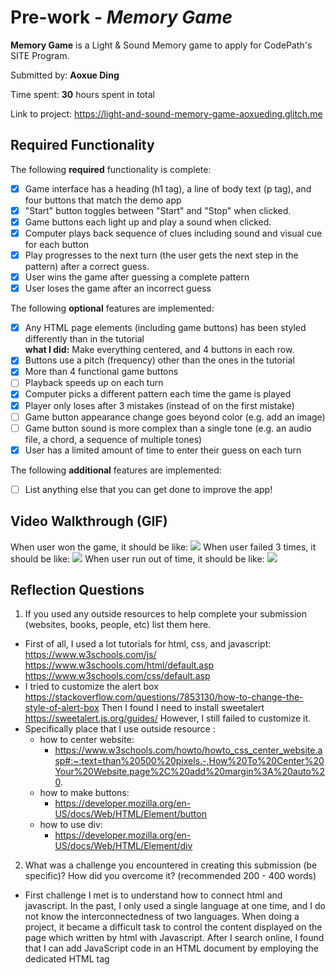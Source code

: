 # Pre-work - *Memory Game*

**Memory Game** is a Light & Sound Memory game to apply for CodePath's SITE Program. 

Submitted by: **Aoxue Ding**

Time spent: **30** hours spent in total

Link to project: https://light-and-sound-memory-game-aoxueding.glitch.me

## Required Functionality

The following **required** functionality is complete:

* [x] Game interface has a heading (h1 tag), a line of body text (p tag), and four buttons that match the demo app
* [x] "Start" button toggles between "Start" and "Stop" when clicked. 
* [x] Game buttons each light up and play a sound when clicked. 
* [x] Computer plays back sequence of clues including sound and visual cue for each button
* [x] Play progresses to the next turn (the user gets the next step in the pattern) after a correct guess. 
* [x] User wins the game after guessing a complete pattern
* [x] User loses the game after an incorrect guess

The following **optional** features are implemented:

* [x] Any HTML page elements (including game buttons) has been styled differently than in the tutorial <br/>
     **what I did:** Make everything centered, and 4 buttons in each row. 
* [x] Buttons use a pitch (frequency) other than the ones in the tutorial
* [x] More than 4 functional game buttons
* [ ] Playback speeds up on each turn
* [x] Computer picks a different pattern each time the game is played
* [x] Player only loses after 3 mistakes (instead of on the first mistake)
* [ ] Game button appearance change goes beyond color (e.g. add an image)
* [ ] Game button sound is more complex than a single tone (e.g. an audio file, a chord, a sequence of multiple tones)
* [x] User has a limited amount of time to enter their guess on each turn

The following **additional** features are implemented:

- [ ] List anything else that you can get done to improve the app!

## Video Walkthrough (GIF)
When user won the game, it should be like: 
![](https://i.imgur.com/M1wAXsN.gif)
When user failed 3 times, it should be like: 
![](https://i.imgur.com/Dw3exff.gif)
When user run out of time, it should be like: 
![](https://i.imgur.com/DFHpn7y.gif)


## Reflection Questions
1. If you used any outside resources to help complete your submission (websites, books, people, etc) list them here. 
* First of all, I used a lot tutorials for html, css, and javascript:
https://www.w3schools.com/js/
https://www.w3schools.com/html/default.asp 
https://www.w3schools.com/css/default.asp
* I tried to customize the alert box 
https://stackoverflow.com/questions/7853130/how-to-change-the-style-of-alert-box 
  Then I found I need to install sweetalert
  https://sweetalert.js.org/guides/ 
  However, I still failed to customize it. 
* Specifically place that I use outside resource : 
    * how to center website: 
        * https://www.w3schools.com/howto/howto_css_center_website.asp#:~:text=than%20500%20pixels.-,How%20To%20Center%20Your%20Website,page%2C%20add%20margin%3A%20auto%20. 
    * how to make buttons: 
        * https://developer.mozilla.org/en-US/docs/Web/HTML/Element/button
    * how to use div: 
        * https://developer.mozilla.org/en-US/docs/Web/HTML/Element/div
2. What was a challenge you encountered in creating this submission (be specific)? How did you overcome it? (recommended 200 - 400 words) 
* First challenge I met is to understand how to connect html and javascript. In the past, I only used a single language at one time, and I do not  know the interconnectedness of two languages. When doing a project, it became a difficult task to control the content displayed on the page which written by html with Javascript. After I search online, I found that I can add JavaScript code in an HTML document by employing the dedicated HTML tag <script> that wraps around JavaScript code.
    
* The second challenge I met is how to implement functionality that player only loses after 3 mistakes (instead of on the first mistake). At the first, I used a variable named numOfChance and initialized it to be 3. Everytime when user make a mistake, numOfChance will decrement until it less than 1. When the bug showing up, the debug process is really painful. I need to figure where went wrong. After I found out the problem, when I restart the game, the chance of user will inherit from the last time, instead of 3, I start to fix my code. To solve this problem, I name an constant variable named total chance and initiablized it to be 3, and another variable named numFail to track the number of mistake. Then use the difference between these two variables to check if the user lose the game. When restart the game, since totalChance is a constant variable, it always be 3, and set numfail to 0. However, the problem is not solved. When I restart the game, it doesn't show up totalChance is 3 until user lose 1 time, it start to show totalChance is 2. I was really confused about this situation. Then I found I did not initialize totalChance in function playClueSequence(). I only initialize in function startGame(). After I fix all the problem, it works  properly. 



3. What questions about web development do you have after completing your submission? 
* I found it is difficult to spot bugs in an entire program. When the bug showing up, we need to check for all files such as html js and css. It really takes a lot of time. Is there any way to narrow the range that we need to check on? 
* when writing a program, where to start? html, or js? 
    

4. If you had a few more hours to work on this project, what would you spend them doing (for example: refactoring certain functions, adding additional features, etc). Be specific. (recommended 100 - 300 words) 
* First of all, I want to make my webpage looks nicer. However, I found it is not easy to learn CSS which is important for webpage design. In my opnion, It is more about time and practice. In many situations, I need to try every options to see which one works. 
* Secondly, I want to set the difficulty of the game. There will be the 3 mode, easy medium and hard based on the time and number of turns. The difficulty of this functionality is that how to clarify the difficulty of different level. I believe this need a lot research.  
* The last one is to customize the alert box. I tried but did not work. 


## Interview Recording URL Link

[My 5-minute Interview Recording](your-link-here)


## License

    Copyright [Aoxue Ding]

    Licensed under the Apache License, Version 2.0 (the "License");
    you may not use this file except in compliance with the License.
    You may obtain a copy of the License at

        http://www.apache.org/licenses/LICENSE-2.0

    Unless required by applicable law or agreed to in writing, software
    distributed under the License is distributed on an "AS IS" BASIS,
    WITHOUT WARRANTIES OR CONDITIONS OF ANY KIND, either express or implied.
    See the License for the specific language governing permissions and
    limitations under the License.


